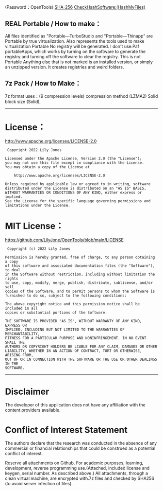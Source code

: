 (Password：OpenTools)  [SHA-256](https://github.com/LilyJone/OpenTools/blob/main/SHA-256_ME) 
[CheckHsahSoftware:(HashMyFiles)](https://github.com/LilyJone/OpenTools/tree/main/OpenTools)  

## REAL Portable / How to make：
All files identified as "Portable—TurboStudio and "Portable—Thinapp" are Portable by true virtualization.  Also represents the tools used to make virtualization Portable  No registry will be generated.  I don't use.Paf portableApps, which works by turning on the software to generate the registry and turning off the software to clear the registry.  This is not Portable Anything else that is not marked is an installed version, or simply an unzipped version. It creates registries and weird folders.

## 7z Pack / How to Make：
7z format uses：(9 compression levels) compression method (LZMA2) Solid block size (Solid), 

_________
# License：
http://www.apache.org/licenses/LICENSE-2.0

```
 Copyright 2022 Lily Jones

Licensed under the Apache License, Version 2.0 (the "License");
you may not use this file except in compliance with the License.
You may obtain a copy of the License at

    http://www.apache.org/licenses/LICENSE-2.0

Unless required by applicable law or agreed to in writing, software
distributed under the License is distributed on an "AS IS" BASIS,
WITHOUT WARRANTIES OR CONDITIONS OF ANY KIND, either express or implied.
See the License for the specific language governing permissions and
limitations under the License. 
```
# MIT License：
https://github.com/LilyJone/OpenTools/blob/main/LICENSE

```
 Copyright (c) 2022 Lily Jones

Permission is hereby granted, free of charge, to any person obtaining a copy
of this software and associated documentation files (the "Software"), to deal
in the Software without restriction, including without limitation the rights
to use, copy, modify, merge, publish, distribute, sublicense, and/or sell
copies of the Software, and to permit persons to whom the Software is
furnished to do so, subject to the following conditions:

The above copyright notice and this permission notice shall be included in all
copies or substantial portions of the Software.

THE SOFTWARE IS PROVIDED "AS IS", WITHOUT WARRANTY OF ANY KIND, EXPRESS OR
IMPLIED, INCLUDING BUT NOT LIMITED TO THE WARRANTIES OF MERCHANTABILITY,
FITNESS FOR A PARTICULAR PURPOSE AND NONINFRINGEMENT. IN NO EVENT SHALL THE
AUTHORS OR COPYRIGHT HOLDERS BE LIABLE FOR ANY CLAIM, DAMAGES OR OTHER
LIABILITY, WHETHER IN AN ACTION OF CONTRACT, TORT OR OTHERWISE, ARISING FROM,
OUT OF OR IN CONNECTION WITH THE SOFTWARE OR THE USE OR OTHER DEALINGS IN THE
SOFTWARE.
```
_________
# Disclaimer 
The developer of this application does not have any affiliation with the content providers available.

# Conflict of Interest Statement
The authors declare that the research was conducted in the absence of any commercial or financial relationships that could be construed as a potential conflict of interest.

Reserve all attachments on Github. For academic purposes, learning, development, reverse programming use.(Attached, included license and keygen, serial number. As described above.) All attachments, through a clean virtual machine, are encrypted with.7z files and checked by SHA256 (to avoid server infection of files).  

